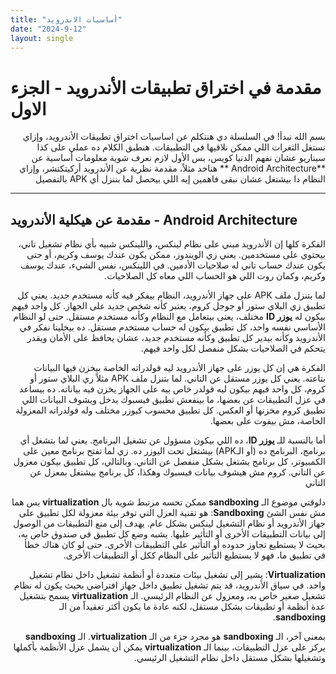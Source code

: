 ```yaml
---
title: "أساسيات الاندرويد"
date: "2024-9-12"
layout: single
---
```


# مقدمة في اختراق تطبيقات الأندرويد - الجزء الاول 

 <div dir="auto">

بسم الله نبدأ! في السلسلة دي هنتكلم عن اساسيات اختراق تطبيقات الأندرويد، وإزاي نستغل الثغرات اللي ممكن نلاقيها في التطبيقات. هنطبق الكلام ده عملي على كذا سيناريو عشان نفهم الدنيا كويس، بس الأول لازم نعرف شوية معلومات أساسية عن **Android Architecture ** هناخد مثلاً، مقدمة نظرية عن الأندرويد أركيتكتشر، وإزاي النظام دا بيشتغل عشان نبقى فاهمين إيه اللي بيحصل لما بننزل أي APK بالتفصيل
 </div>

---

## مقدمة عن هيكلية الأندرويد - Android Architecture 

 <div dir="auto">
الفكرة كلها إن الأندرويد مبني على نظام لينكس، واللينكس شبيه بأي نظام تشغيل تاني، بيحتوي على مستخدمين. يعني زي الويندوز، ممكن يكون عندك يوسف وكريم، أو حتى يكون عندك حساب تاني له صلاحيات الأدمين. في اللينكس، نفس الشيء، عندك يوسف وكريم، وكمان روت اللي هو الحساب اللي معاه كل الصلاحيات.

لما بتنزل ملف APK على جهاز الأندرويد، النظام بيفكر فيه كأنه مستخدم جديد. يعني كل تطبيق زي البلاي ستور أو جوجل كروم، يعتبر كأنه شخص جديد على الجهاز. كل واحد فيهم بيكون له **يوزر ID** مختلف، يعنى بيتعامل مع النظام وكأنه مستخدم مستقل. حتى لو النظام الأساسي نفسه واحد، كل تطبيق بيكون له حساب مستخدم مستقل. ده بيخلينا نفكر في الأندرويد وكأنه بيدير كل تطبيق وكأنه مستخدم جديد، عشان يحافظ على الأمان ويقدر يتحكم في الصلاحيات بشكل منفصل لكل واحد فيهم.

الفكرة هي إن كل يوزر على جهاز الأندرويد ليه فولدراته الخاصة بيخزن فيها البيانات بتاعته. يعني كل يوزر مستقل عن التاني. لما بتنزل ملف APK مثلاً زي البلاي ستور أو كروم، كل واحد فيهم بيكون ليه فولدر خاص بيه على الجهاز يخزن فيه بياناته. ده بيساعد في عزل التطبيقات عن بعضها، ما بينفعش تطبيق فيسبوك يدخل ويشوف البيانات اللي تطبيق كروم مخزنها أو العكس. كل تطبيق محسوب كيوزر مختلف وله فولدراته المعزولة الخاصة، مش بيفوت على بعضها.

أما بالنسبة للـ **يوزر ID**، ده اللي بيكون مسؤول عن تشغيل البرنامج. يعني لما بتشغل أي برنامج، البرنامج ده (أو الـAPK) بيشتغل تحت اليوزر ده. زي لما تفتح برنامج معين على الكمبيوتر، كل برنامج يشتغل بشكل منفصل عن التاني. وبالتالي، كل تطبيق بيكون معزول عن التاني. كروم مش هيشوف بيانات فيسبوك وهكذا،  كل برنامج بيشتغل بمعزل عن التاني

دلوقتي موضوع الـ  **sandboxing** ممكن تحسه مرتبط شوية بال **virtualization** بس هما مش نفس الشئ
 **Sandboxing**: هو تقنية العزل التي توفر بيئة معزولة لكل تطبيق على جهاز الأندرويد أو نظام التشغيل لينكس بشكل عام. يهدف إلى منع التطبيقات من الوصول إلى بيانات التطبيقات الأخرى أو التأثير عليها. يشبه وضع كل تطبيق في صندوق خاص به، بحيث لا يستطيع تجاوز حدوده أو التأثير على التطبيقات الأخرى. حتى لو كان هناك خطأ في تطبيق ما، فهو لا يستطيع التأثير على النظام ككل أو التطبيقات الأخرى.
    
 **Virtualization**: يشير إلى تشغيل بيئات متعددة أو أنظمة تشغيل داخل نظام تشغيل واحد. في سياق الأندرويد، قد يتم تشغيل تطبيق داخل جهاز افتراضي بحيث يكون له نظام تشغيل صغير خاص به، ومعزول عن النظام الرئيسي. الـ **virtualization** يسمح بتشغيل عدة أنظمة أو تطبيقات بشكل مستقل، لكنه عادة ما يكون أكثر تعقيداً من الـ **sandboxing**.
    

بمعنى آخر، الـ **sandboxing** هو مجرد جزء من الـ **virtualization**. الـ **sandboxing** يركز على عزل التطبيقات، بينما الـ **virtualization** يمكن أن يشمل عزل الأنظمة بأكملها وتشغيلها بشكل مستقل داخل نظام التشغيل الرئيسي.


  </div>
  
